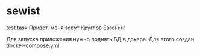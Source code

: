 # sewist
test task
Привет, меня зовут Круглов Евгений!

Для запуска приложения нужно поднять БД в докере. Для этого создан docker-compose.yml.
